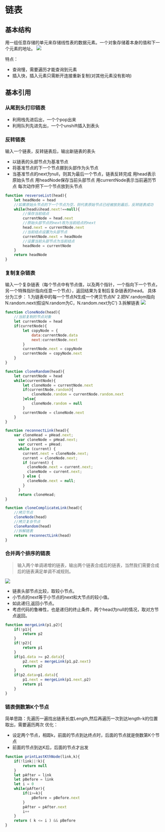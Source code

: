 <!--
 * @Description: 
 * @Author: johe.huang
 * @Date: 2020-03-07 16:30:13
 -->
# 链表

## 基本结构
用一组任意存储的单元来存储线性表的数据元素。一个对象存储着本身的值和下一个元素的地址。
![](https://tva1.sinaimg.cn/large/00831rSTgy1gclg5pvoqqj31bo0m6jso.jpg)

特点：
- 查询慢，需要遍历才能查询到元素
- 插入快，插入元素只需断开连接重新复制(对其他元素没有影响)


## 基本引用

### 从尾到头打印链表
- 利用栈先进后出，一个个pop出来
- 利用队列先进先出，一个个unshift插入到表头

### 反转链表
输入一个链表，反转链表后，输出新链表的表头
- 以链表的头部节点为基准节点
- 将基准节点的下一个节点挪到头部作为头节点
- 当基准节点的next为null，则其为最后一个节点，链表反转完成
用head表示原始头节点
用headNode保存当前头部节点
用currentNode表示当前遍历节点
每次动作把下一个节点放到头节点


```javascript 
function resverseList(head){
    let headNode = head
    //如果原始头节点的下一个节点为空，则代表原始节点已经被放到最后，反转链表成功
    while(head&&head.next!==null){
        //保存当前结点
        currentNode = head.next
        //原始头部节点的next改为当前结点的next
        head.next = currentNode.next
        //当前结点设置为头部节点
        currentNode.next = headNode
        //设置当前头部节点为当前结点
        headNode = currentNode
    }
    return headNode
}

```

### 复制复杂链表
输入一个复杂链表（每个节点中有节点值，以及两个指针，一个指向下一个节点，另一个特殊指针指向任意一个节点），返回结果为复制后复杂链表的head。
具体分为三步：
1.为链表中的每一个节点N生成一个拷贝节点N'
2.把N'.random指向N.random.next(假设N.random为C，N.random.next为C')
3.拆解链表
![](https://tva1.sinaimg.cn/large/00831rSTgy1gcli1qxcm5j30ct0f0abc.jpg)


```javascript
function cloneNode(head){
    //当前复制的节点对象
    let currentNode = head
    if(curretNode){
        let copyNode = {
            data:currentNode.data
            next:currentNode.next
        }
        currentNode.next = copyNode
        currentNode = copyNode.next
    }
}

function cloneRandom(head){
    let currentNode = head
    while(currentNode){
        let cloneNode = currentNode.next
        if(currentNode.random){
            cloneNode.random = currentNode.random.next
        }else{
            cloneNode.random = null
        }
        currentNode = cloneNode.next
    }
}

function reconnectLink(head){
    var cloneHead = pHead.next;
      var cloneNode = pHead.next;
      var current = pHead;
      while (current) {
        current.next = cloneNode.next;
        current = cloneNode.next;
        if (current) {
          cloneNode.next = current.next;
          cloneNode = current.next;
        } else {
          cloneNode.next = null;
        }
      }
      return cloneHead;
}

function cloneComplicateLink(head){
    //拷贝节点
    cloneNode(head)
    //拷贝复杂节点
    cloneRandom(head)
    //拆解链表
    return reconnectLink(head)
}

```


### 合并两个排序的链表
>输入两个单调递增的链表，输出两个链表合成后的链表，当然我们需要合成后的链表满足单调不减规则。

![](https://tva1.sinaimg.cn/large/00831rSTgy1gcmkenodb2j30xe0sq421.jpg)

- 链表头部节点比较，取较小节点。
- 小节点的next等于小节点的next和大节点的较小值。
- 如此递归,返回小节点。
- 考虑代码的鲁棒性，也是递归的终止条件，两个head为null的情况，取对方节点返回。

```javascript
function mergeLink(p1,p2){
    if(!p1){
        return p2
    }
    if(!p2){
        return p1
    }
    if(p1.data >= p2.data){
        p2.next = mergeLink(p1,p2.next)
        return p2
    }
    if(p2.data>p1.data){
        p1.next = mergeLink(p1.next,p2)
        return p1
    }
}

```

### 链表倒数第K个节点
简单思路：先遍历一遍找出链表长度Length,然后再遍历一次到达length-k的位置取出，需要遍历两次
优化：
- 设定两个节点，相距k，前面的节点到达终点时，后面的节点就是倒数第K个节点
- 前面的节点到达K后，后面的节点才出发

```javascript
function printLastKthNode(link,k){
    if(!link||!k){
        return null
    }
    let pAfter = link
    let pBefore = link
    let i = 0
    while(pAfter){
        if(i>=k){
            pBefore = pBefore.next
        }
        pAfter = pAfter.next
        i++
    }
    return ( k <= i ) && pBefore
}
```